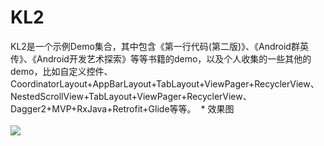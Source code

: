 # KL2
KL2是一个示例Demo集合，其中包含《第一行代码(第二版)》、《Android群英传》、《Android开发艺术探索》等等书籍的demo，以及个人收集的一些其他的demo，比如自定义控件、CoordinatorLayout+AppBarLayout+TabLayout+ViewPager+RecyclerView、NestedScrollView+TabLayout+ViewPager+RecyclerView、Dagger2+MVP+RxJava+Retrofit+Glide等等。
  * 效果图<br><br>
![](https://raw.githubusercontent.com/jweihao/CustomControl/master/imgs/kl2_effect.png)
